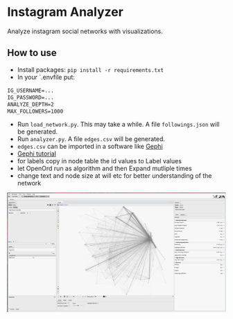 # Instagram Analyzer
Analyze instagram social networks with visualizations.

## How to use

- Install packages: `pip install -r requirements.txt`
- In your `.envfile put:
```
IG_USERNAME=...
IG_PASSWORD=...
ANALYZE_DEPTH=2
MAX_FOLLOWERS=1000
```
- Run `load_network.py`. This may take a while. A file `followings.json` will be generated.
- Run `analyzer.py`. A file `edges.csv` will be generated.
- `edges.csv` can be imported in a software like [Gephi](https://gephi.org)
- [Gephi tutorial](https://www.youtube.com/watch?v=HJ4Hcq3YX4k)
- for labels copy in node table the id values to Label values
- let OpenOrd run as algorithm and then Expand mutliple times
- change text and node size at will etc for better understanding of the network

![](imgs/gephi.png)
